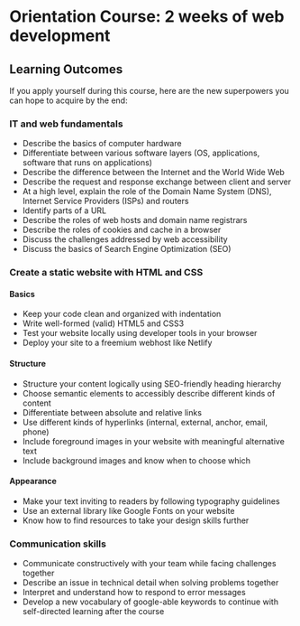 # Orientation Course: 2 weeks of web development

## Learning Outcomes

If you apply yourself during this course, here are the new superpowers you can hope to acquire by the end:

### IT and web fundamentals

- Describe the basics of computer hardware
- Differentiate between various software layers (OS, applications, software that runs on applications)
- Describe the difference between the Internet and the World Wide Web
- Describe the request and response exchange between client and server
- At a high level, explain the role of the Domain Name System (DNS), Internet Service Providers (ISPs) and routers
- Identify parts of a URL
- Describe the roles of web hosts and domain name registrars
- Describe the roles of cookies and cache in a browser
- Discuss the challenges addressed by web accessibility
- Discuss the basics of Search Engine Optimization (SEO)

### Create a static website with HTML and CSS

#### Basics

- Keep your code clean and organized with indentation
- Write well-formed (valid) HTML5 and CSS3
- Test your website locally using developer tools in your browser
- Deploy your site to a freemium webhost like Netlify

#### Structure

- Structure your content logically using SEO-friendly heading hierarchy
- Choose semantic elements to accessibly describe different kinds of content
- Differentiate between absolute and relative links
- Use different kinds of hyperlinks (internal, external, anchor, email, phone)
- Include foreground images in your website with meaningful alternative text
- Include background images and know when to choose which

#### Appearance

- Make your text inviting to readers by following typography guidelines
- Use an external library like Google Fonts on your website
- Know how to find resources to take your design skills further

### Communication skills

- Communicate constructively with your team while facing challenges together
- Describe an issue in technical detail when solving problems together
- Interpret and understand how to respond to error messages
- Develop a new vocabulary of google-able keywords to continue with self-directed learning after the course
